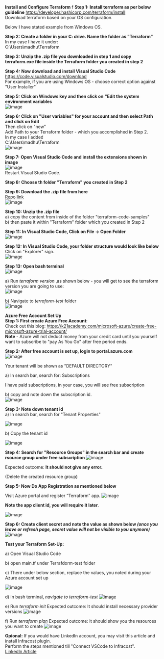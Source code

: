 **Install and Configure Terraform**
f
**Step 1:** **Install terraform as per below guideline**
https://developer.hashicorp.com/terraform/install <br/>
Download terraform based on your OS configuration. <br/>

Below I have stated example from Windows OS. <br/>

**Step 2:** **Create a folder in your C: drive. Name the folder as "Terraform"** <br/>
In my case I have it under: <br/>
C:\Users\madhu\Terraform <br/>

**Step 3:** **Unzip the .zip file you downloaded in step 1 and copy terraform.exe file inside the Terraform folder you created in step 2** <br/>

**Step 4:** **Now download and install Visual Studio Code** <br/>
https://code.visualstudio.com/download <br/>
For example, if you are using Windows OS - choose correct option against "User Installer" <br/>

**Step 5:** **Click on Windows key and then click on** **"Edit the system environment variables** <br/>
![image](https://github.com/user-attachments/assets/6f15a7b4-dd16-48cc-bcf2-e30a436df21c) <br/>

**Step 6:** **Click on "User variables" for your account and then select Path and click on Edit** <br/>
Then click on "new" <br/>
Add Path to your Terraform folder - which you accomplished in Step 2. <br/>
In my case I added <br/>
C:\Users\madhu\Terraform <br/>
![image](https://github.com/user-attachments/assets/69ec8bca-ab9a-4ee6-ad6f-2c66c6ccef31) <br/>

**Step 7:** **Open Visual Studio Code and install the extensions shown in image**  <br/>
![image](https://github.com/user-attachments/assets/51d628bb-5c35-4db9-872e-7f80bf1c5ea7)  <br/>
Restart Visual Studio Code. <br/>

**Step 8:** **Choose th folder "Terraform" you created in Step 2**  <br/>

**Step 9:** **Download the .zip file from here**  <br/>
[Repo link](https://github.com/madhubanti0007/terraform-code-samples)  <br/>
![image](https://github.com/user-attachments/assets/f5ed5c83-904a-41fa-b397-c3b289924734)  <br/>

**Step 10:**  **Unzip the .zip file** <br/>
a) copy the content from inside of the folder "terraform-code-samples" <br/>
b) then paste it within "Terraform" folder which you created in Step 2 <br/>

**Step 11:** **In Visual Studio Code, Click on File -> Open Folder**   <br/>
![image](https://github.com/user-attachments/assets/bfb1aa65-31cf-48b4-bd80-490effbc2410)  <br/>

**Step 12:** **In Visual Studio Code, your folder structure would look like below** <br/>
Click on "Explorer" sign. <br/>
![image](https://github.com/user-attachments/assets/24c163f8-4805-4f67-98cf-f05c2e533a15) <br/>

**Step 13:** **Open bash terminal** <br/>
![image](https://github.com/user-attachments/assets/0a48d89a-ed0a-4ca0-b30e-c075d671d951) <br/>

a) Run _terraform version_ ,as shown below - you will get to see the terraform version you are going to use: <br/>
![image](https://github.com/user-attachments/assets/3076c94f-f771-43f3-8b8e-0c8d62cbb6cb) <br/>

b) Navigate to _terraform-test_ folder <br/>
![image](https://github.com/user-attachments/assets/4febcdb7-9701-436d-a2ea-0d9f3bed8a8c) <br/>

**Azure Free Account Set Up** <br/>
**Step 1: First create Azure Free Account:** <br/>
Check out this blog: https://k21academy.com/microsoft-azure/create-free-microsoft-azure-trial-account/ <br/>
**Note** - Azure will not deduct money from your credit card until you yourself want to subscribe to "pay As You Go" after free period ends. <br/>

**Step 2:** **After free account is set up, login to portal.azure.com** <br/>
![image](https://github.com/user-attachments/assets/da832553-55ef-4f80-93f1-8fbcf4b3a62d) <br/>

Your tenant will be shown as "DEFAULT DIRECTORY" <br/>

a) In search bar, search for: Subscriptions <br/>

I have paid subscriptions, in your case, you will see free subscription <br/>

b) copy and note down the subscription id. <br/>
![image](https://github.com/user-attachments/assets/56eb6ee3-79c3-4e19-bd9b-331be7d59c42)


**Step 3:** **Note down tenant id** <br/>
a) In search bar, search for  "Tenant Properties" <br/>

![image](https://github.com/user-attachments/assets/697976d9-9767-40a5-bdd9-da1f9a3ffc58)


b) Copy the tenant id

![image](https://github.com/user-attachments/assets/a4a5785e-ad7e-476e-9688-f2f7fe8a6984)

**Step 4:** **Search for "Resource Groups" in the search bar and create rsource group under free subscription**
![image](https://github.com/user-attachments/assets/812bbf3a-6262-4237-aa7a-0029d8ee46eb)

Expected outcome: **It should not give any error.**

(Delete the created resource group)

**Step 5:** **Now Do App Registration  as mentioned below**

Visit Azure portal and register “Terraform” app.
![image](https://github.com/user-attachments/assets/d082a8ea-6333-4f5b-86a6-7cb73647bad5)

**Note the app client id, you will require it later.**

![image](https://github.com/user-attachments/assets/82434a47-9a97-465b-adec-864737ba6699)

**Step 6:** **Create client secret and note the value as shown below _(once you leave or refresh page, secret value will not be visible to you anymore)_**
![image](https://github.com/user-attachments/assets/fb5b564d-c79c-4346-b121-0a0b2c74fa1b)

**Test your Terraform Set-Up:**

a) Open Visual Studio Code

b) open main.tf under Terrafdorm-test folder

c) There under below section, replace the values, you noted during your Azure account set up

![image](https://github.com/user-attachments/assets/396be44a-9d87-49ff-b836-61a27c3b0bc9)

d) in bash terminal, _navigate to terraform-test_
![image](https://github.com/user-attachments/assets/6f9af1af-8075-4d86-b9c6-909ace5e982d)

e) Run _terraform init_
Expected outcome: It should install necessary provider versions
![image](https://github.com/user-attachments/assets/37b7e0fc-005c-401a-8a16-7d61be630be7)

f) Run _terraform plan_
Expected outcome: It should show you the resources you want to create
![image](https://github.com/user-attachments/assets/f9fc8da8-d8f8-44a5-bc5a-c623661b720d)

**Opional:** If you would have LinkedIn account, you may visit this article and install Infracost plugin.  <br/>
Perform the steps mentioned till "Connect VSCode to Infracost". <br/>
[LinkedIn Article](http://linkedin.com/pulse/infracost-predict-cost-your-terraform-before-you-provision-jash-5nquf/?trackingId=Lsmv6pz%2FSw%2BAJ331l0FBXA%3D%3D)





















